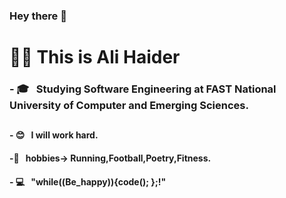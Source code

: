 ### Hey there 👋

<h1> 💁‍♂️ This is Ali Haider </h1>

<h3>- 🎓 &nbsp; Studying Software Engineering at FAST National University of Computer and Emerging Sciences.<h2>
<h4>- 😊 &nbsp; I will work hard.<h4>
<h4>-🥋 &nbsp; hobbies-> Running,Football,Poetry,Fitness.<h4>
<h4>- 💻 &nbsp; "while((Be_happy)){code(); };!"<h4>
